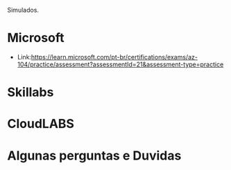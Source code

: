 Simulados.

# Microsoft 

- Link:https://learn.microsoft.com/pt-br/certifications/exams/az-104/practice/assessment?assessmentId=21&assessment-type=practice


# Skillabs 


# CloudLABS


# Algunas perguntas e Duvidas
